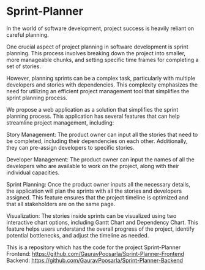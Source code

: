 # Sprint-Planner
In the world of software development, project success is heavily reliant on careful planning. 

One crucial aspect of project planning in software development is sprint planning. This process involves breaking down the project into smaller, more manageable chunks, and setting specific time frames for completing a set of stories. 

However, planning sprints can be a complex task, particularly with multiple developers and stories with dependencies. This complexity emphasizes the need for utilizing an efficient project management tool that simplifies the sprint planning process.

We propose a web application as a solution that simplifies the sprint planning process. This application has several features that can help streamline project management, including: 

Story Management: The product owner can input all the stories that need to be completed, including their dependencies on each other. Additionally, they can pre-assign developers to specific stories.

Developer Management: The product owner can input the names of all the developers who are available to work on the project, along with their individual capacities. 

Sprint Planning: Once the product owner inputs all the necessary details, the application will plan the sprints with all the stories and developers assigned. This feature ensures that the project timeline is optimized and that all stakeholders are on the same page. 

Visualization: The stories inside sprints can be visualized using two interactive chart options, including Gantt Chart and Dependency Chart. This feature helps users understand the overall progress of the project, identify potential bottlenecks, and adjust the timeline as needed.

This is a repository which has the code for the project Sprint-Planner <br>
Frontend: https://github.com/GauravPoosarla/Sprint-Planner-Frontend <br>
Backend: https://github.com/GauravPoosarla/Sprint-Planner-Backend
